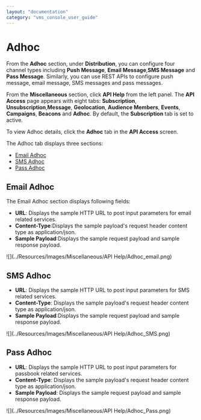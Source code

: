 ```yaml
---
layout: "documentation"
category: "vms_console_user_guide"
---
```

                           

Adhoc
=====

From the **Adhoc** section, under **Distribution**, you can configure four channel types including **Push Message**, **Email Message**,**SMS Message** and **Pass Message**. Similarly, you can use REST APIs to configure push message, email message, SMS messages and pass messages.

From the **Miscellaneous** section, click ****API Help**** from the left panel. The **API Access** page appears with eight tabs: **Subscription**, **Unsubscription**,**Message**, **Geolocation**, **Audience Members**, **Events**, **Campaigns**, **Beacons** and **Adhoc**. By default, the **Subscription** tab is set to active.

To view Adhoc details, click the **Adhoc** tab in the **API Access** screen.

The Adhoc tab displays three sections:

*   [Email Adhoc](#email-adhoc)
*   [SMS Adhoc](#sms-adhoc)
*   [Pass Adhoc](#pass-adhoc)

Email Adhoc
-----------

The Email Adhoc section displays following fields:

*   **URL**: Displays the sample HTTP URL to post input parameters for email related services.
*   **Content-Type**:Displays the sample payload's request header content type as application/json.
*   **Sample Payload**:Displays the sample request payload and sample response payload.

![](../Resources/Images/Miscellaneous/API Help/Adhoc_email.png)

SMS Adhoc
---------

*   **URL**: Displays the sample HTTP URL to post input parameters for SMS related services.
*   **Content-Type**: Displays the sample payload's request header content type as application/json.
*   **Sample Payload**:Displays the sample request payload and sample response payload.

![](../Resources/Images/Miscellaneous/API Help/Adhoc_SMS.png)

Pass Adhoc
----------

*   **URL**: Displays the sample HTTP URL to post input parameters for passbook related services.
*   **Content-Type**: Displays the sample payload's request header content type as application/json.
*   **Sample Payload**: Displays the sample request payload and sample response payload.

![](../Resources/Images/Miscellaneous/API Help/Adhoc_Pass.png)
